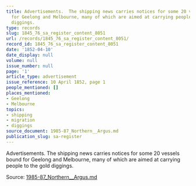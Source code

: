 ```yaml
---
title: Advertisements.  The shipping news carries notices for some 20 vessels bound
  for Geelong and Melbourne, many of which are aimed at carrying people to the gold
  diggings.
type: records
slug: 1845_76_sa_register_content_8051
url: /records/1845_76_sa_register_content_8051/
record_id: 1845_76_sa_register_content_8051
date: '1852-04-10'
date_display: null
volume: null
issue_number: null
page: '1'
article_type: advertisement
issue_reference: 10 April 1852, page 1
people_mentioned: []
places_mentioned:
- Geelong
- Melbourne
topics:
- shipping
- migration
- diggings
source_document: 1985-87_Northern__Argus.md
publication_slug: sa-register
---
```


Advertisements.  The shipping news carries notices for some 20 vessels bound for Geelong and Melbourne, many of which are aimed at carrying people to the gold diggings.

Source: [1985-87_Northern__Argus.md](/downloads/markdown/1985-87_Northern__Argus.md)
